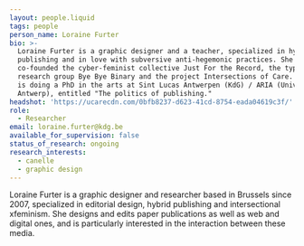 ```yaml
---
layout: people.liquid
tags: people
person_name: Loraine Furter
bio: >-
  Loraine Furter is a graphic designer and a teacher, specialized in hybrid
  publishing and in love with subversive anti-hegemonic practices. She
  co-founded the cyber-feminist collective Just For the Record, the typography
  research group Bye Bye Binary and the project Intersections of Care. Loraine
  is doing a PhD in the arts at Sint Lucas Antwerpen (KdG) / ARIA (University of
  Antwerp), entitled "The politics of publishing."
headshot: 'https://ucarecdn.com/0bfb8237-d623-41cd-8754-eada04619c3f/'
role:
  - Researcher
email: loraine.furter@kdg.be
available_for_supervision: false
status_of_research: ongoing
research_interests:
  - canelle
  - graphic design
---
```

Loraine Furter is a graphic designer and researcher based in Brussels since 2007, specialized in editorial design, hybrid publishing and intersectional xfeminism. She designs and edits paper publications as well as web and digital ones, and is particularly interested in the interaction between these media.
